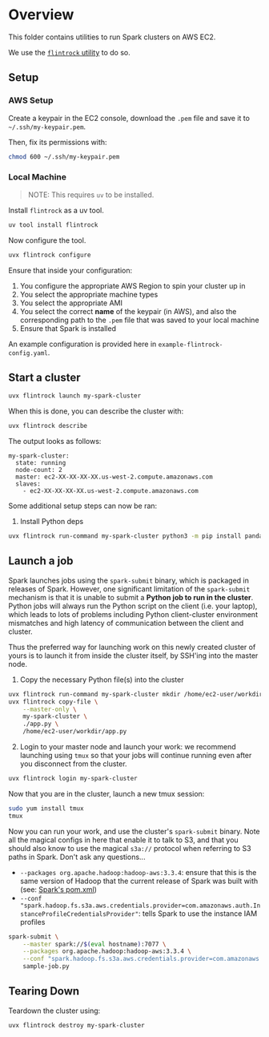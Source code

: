 # Overview

This folder contains utilities to run Spark clusters on AWS EC2.

We use the [`flintrock` utility](https://github.com/nchammas/flintrock) to do so.

## Setup

### AWS Setup

Create a keypair in the EC2 console, download the `.pem` file and save it to `~/.ssh/my-keypair.pem`.

Then, fix its permissions with:

```bash
chmod 600 ~/.ssh/my-keypair.pem
```

### Local Machine

> NOTE: This requires `uv` to be installed.

Install `flintrock` as a uv tool.

```bash
uv tool install flintrock
```

Now configure the tool.

```bash
uvx flintrock configure
```

Ensure that inside your configuration:

1. You configure the appropriate AWS Region to spin your cluster up in
2. You select the appropriate machine types
3. You select the appropriate AMI
4. You select the correct **name** of the keypair (in AWS), and also the corresponding path to the `.pem` file that was saved to your local machine
5. Ensure that Spark is installed

An example configuration is provided here in `example-flintrock-config.yaml`.

## Start a cluster

```bash
uvx flintrock launch my-spark-cluster
```

When this is done, you can describe the cluster with:

```bash
uvx flintrock describe
```

The output looks as follows:

```
my-spark-cluster:
  state: running
  node-count: 2
  master: ec2-XX-XX-XX-XX.us-west-2.compute.amazonaws.com
  slaves:
    - ec2-XX-XX-XX-XX.us-west-2.compute.amazonaws.com
```

Some additional setup steps can now be ran:

1. Install Python deps

```bash
uvx flintrock run-command my-spark-cluster python3 -m pip install pandas
```

## Launch a job

Spark launches jobs using the `spark-submit` binary, which is packaged in releases of Spark. However, one significant limitation of the `spark-submit`
mechanism is that it is unable to submit a **Python job to run in the cluster**. Python jobs will always run the Python script on the client (i.e. your laptop),
which leads to lots of problems including Python client-cluster environment mismatches and high latency of communication between the client and cluster.

Thus the preferred way for launching work on this newly created cluster of yours is to launch it from inside the cluster itself, by SSH'ing into the master node.

1. Copy the necessary Python file(s) into the cluster

```bash
uvx flintrock run-command my-spark-cluster mkdir /home/ec2-user/workdir
uvx flintrock copy-file \
    --master-only \
    my-spark-cluster \
    ./app.py \
    /home/ec2-user/workdir/app.py
```

2. Login to your master node and launch your work: we recommend launching using `tmux` so that your jobs will continue running even after you disconnect from the cluster.

```bash
uvx flintrock login my-spark-cluster
```

Now that you are in the cluster, launch a new tmux session:

```bash
sudo yum install tmux
tmux
```

Now you can run your work, and use the cluster's `spark-submit` binary. Note all the magical configs in here that enable it to talk to S3, and that
you should also know to use the magical `s3a://` protocol when referring to S3 paths in Spark. Don't ask any questions...

* `--packages org.apache.hadoop:hadoop-aws:3.3.4`: ensure that this is the same version of Hadoop that the current release of Spark was built with (see: [Spark's pom.xml](https://github.com/apache/spark/blob/v3.5.4/pom.xml))
* `--conf "spark.hadoop.fs.s3a.aws.credentials.provider=com.amazonaws.auth.InstanceProfileCredentialsProvider"`: tells Spark to use the instance IAM profiles

```bash
spark-submit \
    --master spark://$(eval hostname):7077 \
    --packages org.apache.hadoop:hadoop-aws:3.3.4 \
    --conf "spark.hadoop.fs.s3a.aws.credentials.provider=com.amazonaws.auth.InstanceProfileCredentialsProvider" \
    sample-job.py
```

## Tearing Down

Teardown the cluster using:

```bash
uvx flintrock destroy my-spark-cluster
```
